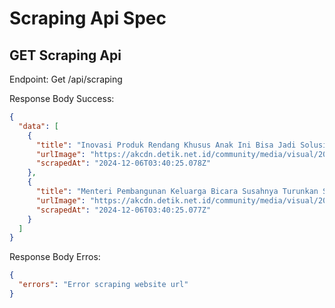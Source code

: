 # Scraping Api Spec

## GET Scraping Api

Endpoint: Get /api/scraping

Response Body Success:

```json
{
  "data": [
    {
      "title": "Inovasi Produk Rendang Khusus Anak Ini Bisa Jadi Solusi Stunting",
      "urlImage": "https://akcdn.detik.net.id/community/media/visual/2024/12/01/rendang-untuk-anak_43.jpeg?w=300&q=80",
      "scrapedAt": "2024-12-06T03:40:25.078Z"
    },
    {
      "title": "Menteri Pembangunan Keluarga Bicara Susahnya Turunkan Stunting RI, Ini Penyebabnya",
      "urlImage": "https://akcdn.detik.net.id/community/media/visual/2024/12/05/menteri-kependudukan-dan-pembangunan-keluarga-mendukbangga-wihaji_43.jpeg?w=300&q=80",
      "scrapedAt": "2024-12-06T03:40:25.077Z"
    }
  ]
}
```

Response Body Erros:

```json
{
  "errors": "Error scraping website url"
}
```
